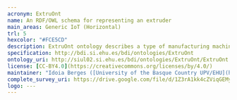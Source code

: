 ```yaml
--- 
acronym: ExtruOnt
name: An RDF/OWL schema for representing an extruder
main_areas: Generic IoT (Horizontal)
trl: 5
hexcolor: "#FCE5CD"
description: ExtruOnt ontology describes a type of manufacturing machine, more precisely, a type that performs an extrusion process (extruder). Although the scope of the ontology is restricted to a concrete domain, it could be used as a model for the development of other ontologies for describing manufacturing machines in Industry 4.0 scenarios.
specification: http://bdi.si.ehu.es/bdi/ontologies/ExtruOnt
ontology_uri: http://siul02.si.ehu.es/bdi/ontologies/ExtruOnt/ExtruOnt.owl
license: [CC-BY4.0](https://creativecommons.org/licenses/by/4.0/)
maintainer: "Idoia Berges ([University of the Basque Country UPV/EHU](https://www.ehu.eus/en/en-home))"
complete_survey_uri: https://drive.google.com/file/d/1Z3rA1kk4cZViqGEMyxD6wKUKKXfuNo42/view
logo: ---
--- 
```


